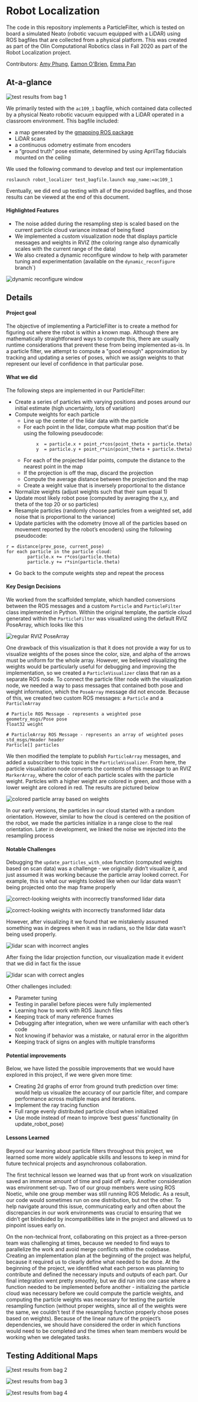 # Robot Localization
The code in this repository implements a ParticleFilter, which is tested on board a simulated Neato (robotic vacuum equipped with a LiDAR) using ROS bagfiles that are collected from a physical platform. This was created as part of the Olin Computational Robotics class in Fall 2020 as part of the Robot Localization project.

Contributors:
[Amy Phung](https://github.com/AmyPhung),
[Eamon O'Brien](https://github.com/EamonCOBrien),
[Emma Pan](https://github.com/epan547)

## At-a-glance 
![test results from bag 1](robot_localizer/img/map1.gif)

We primarily tested with the `ac109_1` bagfile, which contained data collected by a physical Neato robotic vacuum equipped with a LiDAR operated in a classroom environment. This bagfile included:
+ a map generated by the [gmapping ROS package](http://wiki.ros.org/gmapping)
+ LiDAR scans
+ a continuous odometry estimate from encoders
+ a “ground truth” pose estimate, determined by using AprilTag fiducials mounted on the ceiling 

We used the following command to develop and test our implementation
```
roslaunch robot_localizer test_bagfile.launch map_name:=ac109_1
```
Eventually, we did end up testing with all of the provided bagfiles, and those results can be viewed at the end of this document.
#### Highlighted Features
+ The noise added during the resampling step is scaled based on the current particle cloud variance instead of being fixed
+ We implemented a custom visualization node that displays particle messages and weights in RVIZ (the coloring range also dynamically scales with the current range of the data)
+ We also created a dynamic reconfigure window to help with parameter tuning and experimentation (available on the `dynamic_reconfigure` branch`)

![dynamic reconfigure window](robot_localizer/img/rqt_gui.png)
## Details
#### Project goal
The objective of implementing a ParticleFilter is to create a method for figuring out where the robot is within a known map. Although there are mathematically straightforward ways to compute this, there are usually runtime considerations that prevent these from being implemented as-is. In a particle filter, we attempt to compute a "good enough" approximation by tracking and updating a series of poses, which we assign weights to that represent our level of confidence in that particular pose.
#### What we did
The following steps are implemented in our ParticleFilter:

+ Create a series of particles with varying positions and poses around our initial estimate (high uncertainty, lots of variation)
+ Compute weights for each particle
	+ Line up the center of the lidar data with the particle
	+ For each point in the lidar, compute what map position that'd be using the following pseudocode:
	```
            x  = particle.x + point_r*cos(point_theta + particle.theta)
            y  = particle.y + point_r*sin(point_theta + particle.theta)
	```
	+ For each of the projected lidar points, compute the distance to the nearest point in the map
   	+ If the projection is off the map, discard the projection
	+ Compute the average distance between the projection and the map
	+ Create a weight value that is inversely proportional to the distance
+ Normalize weights (adjust weights such that their sum equal 1)
+ Update most likely robot pose (computed by averaging the x,y, and theta of the top 20 or so particles)
+ Resample particles (randomly choose particles from a weighted set, add noise that is proportional to the variance)
+ Update particles with the odometry (move all of the particles based on movement reported by the robot’s encoders) using the following pseudocode:
```
r = distance(prev_pose, current_pose)
for each particle in the particle cloud:
        particle.x += r*cos(particle.theta)
        particle.y += r*sin(particle.theta) 
```
+ Go back to the compute weights step and repeat the process

#### Key Design Decisions
We worked from the scaffolded template, which handled conversions between the ROS messages and a custom `Particle` and `ParticleFilter` class implemented in Python. Within the original template, the particle cloud generated within the `ParticleFilter` was visualized using the default RVIZ PoseArray, which looks like this 

![regular RVIZ PoseArray](robot_localizer/img/posearray.png)

One drawback of this visualization is that it does not provide a way for us to visualize weights of the poses since the color, size, and alpha of the arrows must be uniform for the whole array. However, we believed visualizing the weights would be particularly useful for debugging and improving the implementation, so we created a `ParticleVisualizer` class that ran as a separate ROS node. To connect the particle filter node with the visualization node, we needed a way to pass messages that contained both pose and weight information, which the `PoseArray` message did not encode. Because of this, we created two custom ROS messages: a `Particle` and a `ParticleArray`
```
# Particle ROS Message - represents a weighted pose
geometry_msgs/Pose pose
float32 weight
```
```
# ParticleArray ROS Message - represents an array of weighted poses
std_msgs/Header header
Particle[] particles
```
We then modified the template to publish `ParticleArray` messages, and added a subscriber to this topic in the `ParticleVisualizer`. From here, the particle visualization node converts the contents of this message to an RVIZ `MarkerArray`, where the color of each particle scales with the particle weight. Particles with a higher weight are colored in green, and those with a lower weight are colored in red. The results are pictured below 

![colored particle array based on weights](robot_localizer/img/markerarray_sample.png)

In our early versions, the particles in our cloud started with a random orientation. However, similar to how the cloud is centered on the position of the robot, we made the particles initialize in a range close to the real orientation. Later in development, we linked the noise we injected into the resampling process 
#### Notable Challenges
Debugging the `update_particles_with_odom` function (computed weights based on scan data) was a challenge - we originally didn’t visualize it, and just assumed it was working because the particle array looked correct. For example, this is what our weights looked like when our lidar data wasn’t being projected onto the map frame properly

![correct-looking weights with incorrectly transformed lidar data](robot_localizer/img/buggy_weights.gif)

![correct-looking weights with incorrectly transformed lidar data](robot_localizer/img/buggy_weights2.gif)

However, after visualizing it we found that we mistakenly assumed something was in degrees when it was in radians, so the lidar data wasn’t being used properly. 

![lidar scan with incorrect angles](robot_localizer/img/incorrect_lidar.png)

After fixing the lidar projection function, our visualization made it evident that we did in fact fix the issue

![lidar scan with correct angles](robot_localizer/img/correct_lidar.png)

Other challenges included:
+ Parameter tuning
+ Testing in parallel before pieces were fully implemented
+ Learning how to work with ROS .launch files
+ Keeping track of many reference frames
+ Debugging after integration, when we were unfamiliar with each other’s code
+ Not knowing if behavior was a mistake, or natural error in the algorithm
+ Keeping track of signs on angles with multiple transforms
#### Potential improvements
Below, we have listed the possible improvements that we would have explored in this project, if  we were given more time: 
+ Creating 2d graphs of error from ground truth prediction over time: would help us visualize the accuracy of our particle filter, and compare performance across multiple maps and iterations.
+ Implement the ray tracing function
+ Full range evenly distributed particle cloud when initialized
+  Use mode instead of mean to improve ‘best guess’ functionality (in update_robot_pose)
#### Lessons Learned
Beyond our learning about particle filters throughout this project, we learned some more widely applicable skills and lessons to keep in mind for future technical projects and asynchronous collaboration. 

The first technical lesson we learned was that up front work on visualization saved an immense amount of time and paid off early. Another consideration was environment set-up. Two of our group members were using ROS Noetic, while one group member was still running ROS Melodic. As a result, our code would sometimes run on one distribution, but not the other. To help navigate around this issue, communicating early and often about the discrepancies in our work environments was crucial to ensuring that we didn’t get blindsided by incompatibilities late in the project and allowed us to pinpoint issues early on. 

On the non-technical front, collaborating on this project as a three-person team was challenging at times, because we needed to find ways to parallelize the work and avoid merge conflicts within the codebase. Creating an implementation plan at the beginning of the project was helpful, because it required us to clearly define what needed to be done. At the beginning of the project, we identified what each person was planning to contribute and defined the necessary inputs and outputs of each part.  Our final integration went pretty smoothly, but we did run into one case where a function needed to be implemented before another - initializing the particle cloud was necessary before we could compute the particle weights, and computing the particle weights was necessary for testing the particle resampling function (without proper weights, since all of the weights were the same, we couldn’t test if the resampling function properly chose poses based on weights). Because of the linear nature of the project’s dependencies, we should have considered the order in which functions would need to be completed and the times when team members would be working when we delegated tasks.

## Testing Additional Maps

![test results from bag 2](robot_localizer/img/map2.gif)

![test results from bag 3](robot_localizer/img/map3.gif)

![test results from bag 4](robot_localizer/img/map4.gif)


<!-- How did you solve the problem? (Note: this doesn’t have to be super-detailed, you should try to explain what you did at a high-level so that others in the class could reasonably understand what you did). -->
<!-- Describe a design decision you had to make when working on your project and what you ultimately did (and why)? These design decisions could be particular choices for how you implemented some part of an algorithm or perhaps a decision regarding which of two external packages to use in your project.
What if any challenges did you face along the way?
What would you do to improve your project if you had more time?
Did you learn any interesting lessons for future robotic programming projects? These could relate to working on robotics projects in teams, working on more open-ended (and longer term) problems, or any other relevant topic. -->




